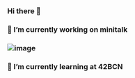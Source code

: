 ### Hi there 👋

### 🔭 I’m currently working on minitalk
### ![image](https://acegif.com/wp-content/uploads/cat-typing-11.gif)
### 🌱 I’m currently learning at 42BCN
### 
<!--
**worthy1973/worthy1973** is a ✨ _special_ ✨ repository because its `README.md` (this file) appears on your GitHub profile.

Here are some ideas to get you started:

- 🔭 I’m currently working on ...
- 🌱 I’m currently learning ...
- 👯 I’m looking to collaborate on ...
- 🤔 I’m looking for help with ...
- 💬 Ask me about ...
- 📫 How to reach me: ...
- 😄 Pronouns: ...
- ⚡ Fun fact: ...
-->
